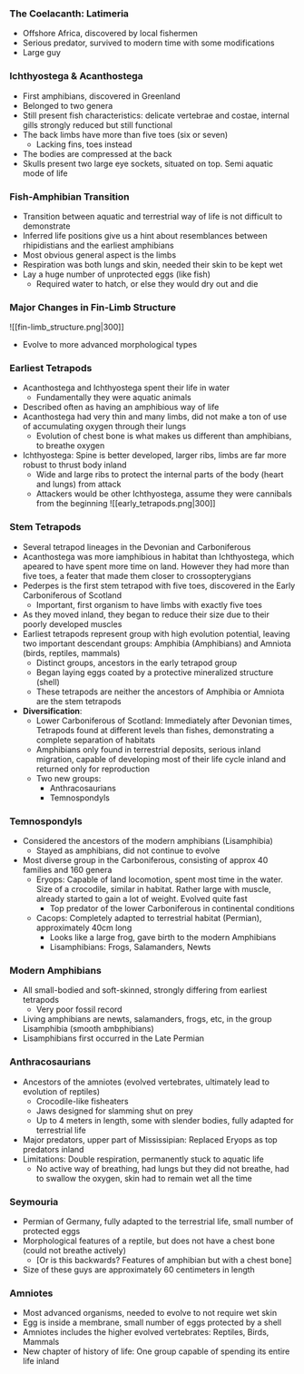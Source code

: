 ### The Coelacanth: Latimeria
 - Offshore Africa, discovered by local fishermen
 - Serious predator, survived to modern time with some modifications
 - Large guy

### Ichthyostega & Acanthostega
 - First amphibians, discovered in Greenland
 - Belonged to two genera
 - Still present fish characteristics: delicate vertebrae and costae, internal gills strongly reduced but still functional
 - The  back limbs have more than five toes (six or seven)
	 - Lacking fins, toes instead
 - The bodies are compressed at the back
 - Skulls present two large eye sockets, situated on top. Semi aquatic mode of life

### Fish-Amphibian Transition
 - Transition between aquatic and terrestrial way of life is not difficult to demonstrate
 - Inferred life positions give us a hint about resemblances between rhipidistians and the earliest amphibians
 - Most obvious general aspect is the limbs
 - Respiration was both lungs and skin, needed their skin to be kept wet
 - Lay a huge number of unprotected eggs (like fish)
	 - Required water to hatch, or else they would dry out and die

### Major Changes in Fin-Limb Structure
![[fin-limb_structure.png|300]]
 - Evolve to more advanced morphological types

### Earliest Tetrapods
 - Acanthostega and Ichthyostega spent their life in water
	 - Fundamentally they were aquatic animals
 - Described often as having an amphibious way of life
 - Acanthostega had very thin and many limbs, did not make a ton of use of accumulating oxygen through their lungs
	 - Evolution of chest bone is what makes us different than amphibians, to breathe oxygen
 - Ichthyostega: Spine is better developed, larger ribs, limbs are far more robust to thrust body inland
	 - Wide and large ribs to protect the internal parts of the body (heart and lungs) from attack
	 - Attackers would be other Ichthyostega, assume they were cannibals from the beginning
![[early_tetrapods.png|300]]

### Stem Tetrapods
 - Several tetrapod lineages in the Devonian and Carboniferous
 - Acanthostega was more iamphibious in habitat than Ichthyostega, which apeared to have spent more time on land. However they had more than five toes, a feater that made them closer to crossopterygians
 - Pederpes is the first stem tetrapod with five toes, discovered in the Early Carboniferous of Scotland
	 - Important, first organism to have limbs with exactly five toes
 - As they moved inland, they began to reduce their size due to their poorly developed muscles
 - Earliest tetrapods represent group with high evolution potential, leaving two important descendant groups: Amphibia (Amphibians) and Amniota (birds, reptiles, mammals)
	 - Distinct groups, ancestors in the early tetrapod group
	 - Began laying eggs coated by a protective mineralized structure (shell)
	 - These tetrapods are neither the ancestors of Amphibia or Amniota are the stem tetrapods
 - **Diversification**: 
	 - Lower Carboniferous of Scotland: Immediately after Devonian times, Tetrapods found at different levels than fishes, demonstrating a complete separation of habitats
	 - Amphibians only found in terrestrial deposits, serious inland migration, capable of developing most of their life cycle inland and returned only for reproduction
	 - Two new groups:
		 - Anthracosaurians
		 - Temnospondyls

### Temnospondyls
 - Considered the ancestors of the modern amphibians (Lisamphibia)
	 - Stayed as amphibians, did not continue to evolve
 - Most diverse group in the Carboniferous, consisting of approx 40 families and 160 genera
	 - Eryops: Capable of land locomotion, spent most time in the water. Size of a crocodile, similar in habitat. Rather large with muscle, already started to gain a lot of weight. Evolved quite fast
		 - Top predator of the lower Carboniferous in continental conditions
	 - Cacops: Completely adapted to terrestrial habitat (Permian), approximately 40cm long
		 - Looks like a large frog, gave birth to the modern Amphibians
		 - Lisamphibians: Frogs, Salamanders, Newts

### Modern Amphibians
 - All small-bodied and soft-skinned, strongly differing from earliest tetrapods
	 - Very poor fossil record
 - Living amphibians are newts, salamanders, frogs, etc, in the group Lisamphibia (smooth ambphibians)
 - Lisamphibians first occurred in the Late Permian

### Anthracosaurians
 - Ancestors of the amniotes (evolved vertebrates, ultimately lead to evolution of reptiles)
	 - Crocodile-like fisheaters
	 - Jaws designed for slamming shut on prey
	 - Up to 4 meters in length, some with slender bodies, fully adapted for terrestrial life
 - Major predators, upper part of Mississipian: Replaced Eryops as top predators inland
 - Limitations: Double respiration, permanently stuck to aquatic life
	 - No active way of breathing, had lungs but they did not breathe, had to swallow the oxygen, skin had to remain wet all the time

### Seymouria
 - Permian of Germany, fully adapted to the terrestrial life, small number of protected eggs
 - Morphological features of a reptile, but does not have a chest bone (could not breathe actively)
	 - [Or is this backwards? Features of amphibian but with a chest bone]
 - Size of these guys are approximately 60 centimeters in length

### Amniotes
 - Most advanced organisms, needed to evolve to not require wet skin
 - Egg is inside a membrane, small number of eggs protected by a shell
 - Amniotes includes the higher evolved vertebrates: Reptiles, Birds, Mammals
 - New chapter of history of life: One group capable of spending its entire life inland
